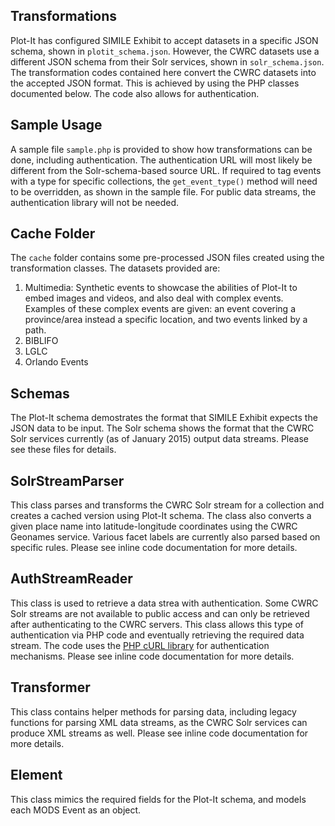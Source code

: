 ## Transformations

Plot-It has configured SIMILE Exhibit to accept datasets in a specific JSON schema, shown in `plotit_schema.json`. However, the CWRC datasets use a different JSON schema from their Solr services, shown in `solr_schema.json`. The transformation codes contained here convert the CWRC datasets into the accepted JSON format. This is achieved by using the PHP classes documented below. The code also allows for authentication. 

## Sample Usage

A sample file `sample.php` is provided to show how transformations can be done, including authentication. The authentication URL will most likely be different from the Solr-schema-based source URL. If required to tag events with a type for specific collections, the `get_event_type()` method will need to be overridden, as shown in the sample file. For public data streams, the authentication library will not be needed.

## Cache Folder

The `cache` folder contains some pre-processed JSON files created using the transformation classes. The datasets provided are: 

1. Multimedia: Synthetic events to showcase the abilities of Plot-It to embed images and videos, and also deal with complex events. Examples of these complex events are given: an event covering a province/area instead a specific location, and two events linked by a path.
2. BIBLIFO
3. LGLC
4. Orlando Events

## Schemas

The Plot-It schema demostrates the format that SIMILE Exhibit expects the JSON data to be input. The Solr schema shows the format that the CWRC Solr services currently (as of January 2015) output data streams. Please see these files for details.

## SolrStreamParser

This class parses and transforms the CWRC Solr stream for a collection and creates a cached version using Plot-It schema. The class also converts a given place name into latitude-longitude coordinates using the CWRC Geonames service. Various facet labels are currently also parsed based on specific rules. Please see inline code documentation for more details.

## AuthStreamReader

This class is used to retrieve a data strea with authentication. Some CWRC Solr streams are not available to public access and can only be retrieved after authenticating to the CWRC servers. This class allows this type of authentication via PHP code and eventually retrieving the required data stream. The code uses the [PHP cURL library](http://php.net/manual/en/book.curl.php) for authentication mechanisms.  Please see inline code documentation for more details.

## Transformer

This class contains helper methods for parsing data, including legacy functions for parsing XML data streams, as the CWRC Solr services can produce XML streams as well. Please see inline code documentation for more details.

## Element

This class mimics the required fields for the Plot-It schema, and models each MODS Event as an object.
